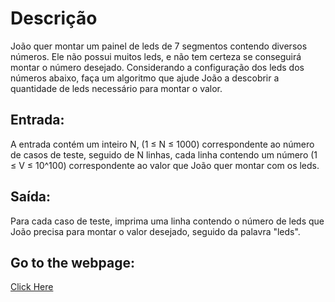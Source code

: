 # Descrição

 João quer montar um painel de leds de 7 segmentos contendo diversos números. Ele não possui muitos leds, e não tem certeza se conseguirá montar o número desejado. Considerando a configuração dos leds dos números abaixo, faça um algoritmo que ajude João a descobrir a quantidade de leds necessário para montar o valor.

## Entrada:

A entrada contém um inteiro N, (1 ≤ N ≤ 1000) correspondente ao número de casos de teste, seguido de N linhas, cada linha contendo um número (1 ≤ V ≤ 10^100) correspondente ao valor que João quer montar com os leds.

## Saída:
Para cada caso de teste, imprima uma linha contendo o número de leds que João precisa para montar o valor desejado, seguido da palavra "leds".

## Go to the webpage:

[Click Here](https://www.beecrowd.com.br/judge/pt/problems/view/1168)



